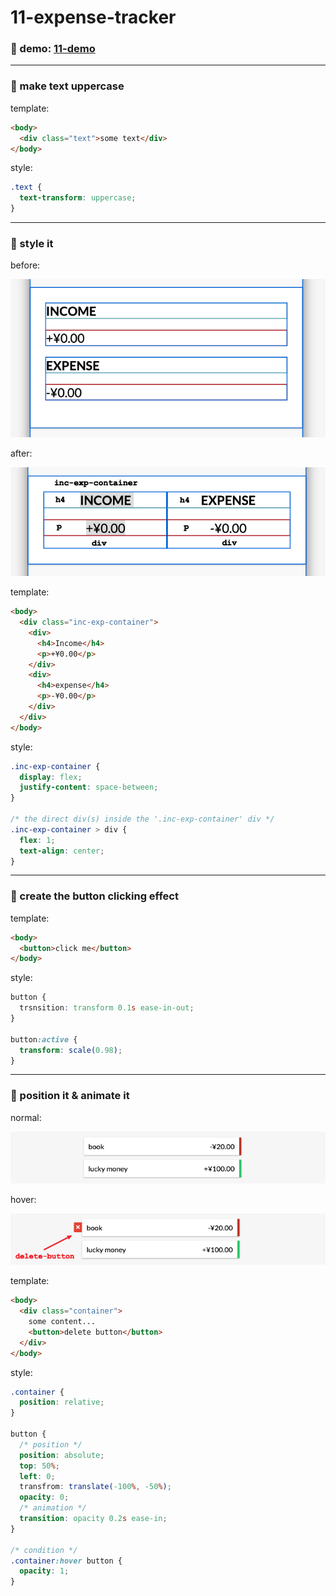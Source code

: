 # 11-expense-tracker

### :eyes: demo: [11-demo](https://sincerity628.github.io/back-to-simple/11-expense-tracker/index.html)

---

### :poop: make text uppercase
template:
```html
<body>
  <div class="text">some text</div>
</body>
```
style:
```css
.text {
  text-transform: uppercase;
}
```

---

### :poop: style it
before:

![before-view](./screen-shots/before.png)

after:

![after-view](./screen-shots/after.png)

template:
```html
<body>
  <div class="inc-exp-container">
    <div>
      <h4>Income</h4>
      <p>+¥0.00</p>
    </div>
    <div>
      <h4>expense</h4>
      <p>-¥0.00</p>
    </div>
  </div>
</body>
```

style:
```css
.inc-exp-container {
  display: flex;
  justify-content: space-between;
}

/* the direct div(s) inside the '.inc-exp-container' div */
.inc-exp-container > div {
  flex: 1;
  text-align: center;
}
```

---

### :poop: create the button clicking effect
template:
```html
<body>
  <button>click me</button>
</body>
```

style:
```css
button {
  trsnsition: transform 0.1s ease-in-out;
}

button:active {
  transform: scale(0.98);
}
```

---

### :poop: position it & animate it
normal:

![normal-position](./screen-shots/btn-normal.png)

hover:

![delete-button-position](./screen-shots/delete-btn.png)

template:
```html
<body>
  <div class="container">
    some content...
    <button>delete button</button>
  </div>
</body>
```
style:
```css
.container {
  position: relative;
}

button {
  /* position */
  position: absolute;
  top: 50%;
  left: 0;
  transfrom: translate(-100%, -50%);
  opacity: 0;
  /* animation */
  transition: opacity 0.2s ease-in;
}

/* condition */
.container:hover button {
  opacity: 1;
}
```
